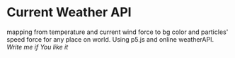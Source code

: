 # Current Weather API
 mapping from temperature and current wind force to bg color and particles' speed force for any place on world. Using p5.js and online weatherAPI.
 *Write me if You like it* 
